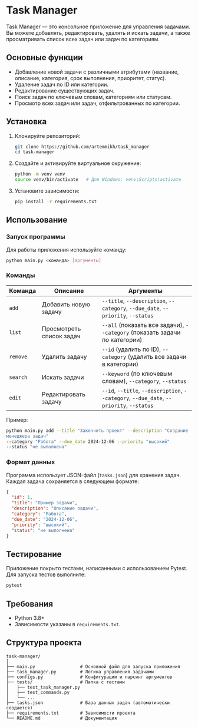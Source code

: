 # Task Manager

Task Manager — это консольное приложение для управления задачами. Вы можете
добавлять, редактировать, удалять и искать задачи, а также просматривать список
всех задач или задач по категориям.

## Основные функции

- Добавление новой задачи с различными атрибутами (название, описание,
  категория, срок выполнения, приоритет, статус).
- Удаление задач по ID или категории.
- Редактирование существующих задач.
- Поиск задач по ключевым словам, категориям или статусам.
- Просмотр всех задач или задач, отфильтрованных по категории.

## Установка

1. Клонируйте репозиторий:

   ```bash
   git clone https://github.com/artemmikh/task_manager
   cd task-manager
   ```

2. Создайте и активируйте виртуальное окружение:

   ```bash
   python -m venv venv
   source venv/bin/activate   # Для Windows: venv\Scripts\activate
   ```

3. Установите зависимости:

   ```bash
   pip install -r requirements.txt
   ```

## Использование

### Запуск программы

Для работы приложения используйте команду:

```bash
python main.py <команда> [аргументы]
```

### Команды

| Команда  | Описание                 | Аргументы                                                                                |
|----------|--------------------------|------------------------------------------------------------------------------------------|
| `add`    | Добавить новую задачу    | `--title`, `--description`, `--category`, `--due_date`, `--priority`, `--status`         |
| `list`   | Просмотреть список задач | `--all` (показать все задачи), `--category` (показать задачи по категории)               |
| `remove` | Удалить задачу           | `--id` (удалить по ID), `--category` (удалить все задачи в категории)                    |
| `search` | Искать задачи            | `--keyword` (по ключевым словам), `--category`, `--status`                               |
| `edit`   | Редактировать задачу     | `--id`, `--title`, `--description`, `--category`, `--due_date`, `--priority`, `--status` |

Пример:

```bash
python main.py add --title "Закончить проект" --description "Создание 
менеджера задач" 
--category "Работа" --due_date 2024-12-06 --priority "высокий" 
--status "не выполнена"
```

### Формат данных

Программа использует JSON-файл (`tasks.json`) для хранения задач. Каждая задача
сохраняется в следующем формате:

```json
{
  "id": 1,
  "title": "Пример задачи",
  "description": "Описание задачи",
  "category": "Работа",
  "due_date": "2024-12-06",
  "priority": "высокий",
  "status": "не выполнена"
}
```

## Тестирование

Приложение покрыто тестами, написанными с использованием Pytest. Для запуска
тестов выполните:

```bash
pytest
```

## Требования

- Python 3.8+
- Зависимости указаны в `requirements.txt`.

## Структура проекта

```plaintext
task-manager/
│
├── main.py                 # Основной файл для запуска приложения
├── task_manager.py         # Логика управления задачами
├── configs.py              # Конфигурации и парсинг аргументов
├── tests/                  # Папка с тестами
│   ├── test_task_manager.py
│   ├── test_commands.py
│   └── ...
├── tasks.json              # База данных задач (автоматически создается)
├── requirements.txt        # Зависимости проекта
└── README.md               # Документация
```